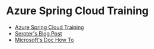 # Azure Spring Cloud Training

- [Azure Spring Cloud Training](https://github.com/microsoft/azure-spring-cloud-training)
- [Seroter's Blog Post](https://seroter.wordpress.com/2019/10/08/first-look-building-java-microservices-with-the-new-azure-spring-cloud/)
- [Microsoft's Doc How To](https://docs.microsoft.com/en-us/azure/spring-cloud/spring-cloud-howto-staging-environment)

